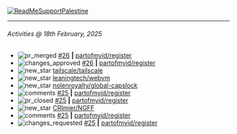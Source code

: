[![ReadMeSupportPalestine](https://github.com/Safouene1/support-palestine-banner/blob/master/banner-support.svg)](https://github.com/Safouene1/support-palestine-banner)

---

<!--RECENT_ACTIVITY:last_update-->
###### Activities @ 18th February, 2025
<!--RECENT_ACTIVITY:last_update_end-->

<!--RECENT_ACTIVITY:start-->
- ![pr_merged](https://cdn.jsdelivr.net/gh/Readme-Workflows/Readme-Icons@main/icons/octicons/PullRequestMerged.svg) [#26](https://github.com/partofmyid/register/pull/26) **|** [partofmyid/register](https://github.com/partofmyid/register)<br>
- ![changes_approved](https://cdn.jsdelivr.net/gh/Readme-Workflows/Readme-Icons@main/icons/octicons/ApprovedChanges.svg) [#26](https://github.com/partofmyid/register/pull/26#pullrequestreview-2607475078) **|** [partofmyid/register](https://github.com/partofmyid/register)<br>
- ![new_star](https://cdn.jsdelivr.net/gh/Readme-Workflows/Readme-Icons@main/icons/octicons/StarredRepositoryYellow.svg) [tailscale/tailscale](https://github.com/tailscale/tailscale)<br>
- ![new_star](https://cdn.jsdelivr.net/gh/Readme-Workflows/Readme-Icons@main/icons/octicons/StarredRepositoryYellow.svg) [leaningtech/webvm](https://github.com/leaningtech/webvm)<br>
- ![new_star](https://cdn.jsdelivr.net/gh/Readme-Workflows/Readme-Icons@main/icons/octicons/StarredRepositoryYellow.svg) [nolenroyalty/global-capslock](https://github.com/nolenroyalty/global-capslock)<br>
- ![comments](https://cdn.jsdelivr.net/gh/Readme-Workflows/Readme-Icons@main/icons/octicons/Comment.svg) [#25](https://github.com/partofmyid/register/pull/25#issuecomment-2648367732) **|** [partofmyid/register](https://github.com/partofmyid/register)<br>
- ![pr_closed](https://cdn.jsdelivr.net/gh/Readme-Workflows/Readme-Icons@main/icons/octicons/PullRequestClosed.svg) [#25](https://github.com/partofmyid/register/pull/25) **|** [partofmyid/register](https://github.com/partofmyid/register)<br>
- ![new_star](https://cdn.jsdelivr.net/gh/Readme-Workflows/Readme-Icons@main/icons/octicons/StarredRepositoryYellow.svg) [CRImier/NGFF](https://github.com/CRImier/NGFF)<br>
- ![comments](https://cdn.jsdelivr.net/gh/Readme-Workflows/Readme-Icons@main/icons/octicons/Comment.svg) [#25](https://github.com/partofmyid/register/pull/25#discussion_r1938146022) **|** [partofmyid/register](https://github.com/partofmyid/register)<br>
- ![changes_requested](https://cdn.jsdelivr.net/gh/Readme-Workflows/Readme-Icons@main/icons/octicons/RequestedChanges.svg) [#25](https://github.com/partofmyid/register/pull/25#pullrequestreview-2588154876) **|** [partofmyid/register](https://github.com/partofmyid/register)<br>
<!--RECENT_ACTIVITY:end-->
